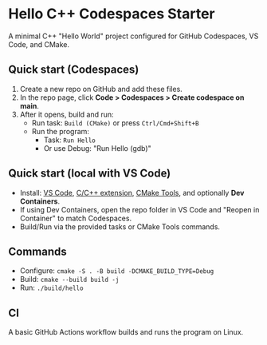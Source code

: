 # Hello C++ Codespaces Starter

A minimal C++ "Hello World" project configured for GitHub Codespaces, VS Code, and CMake.

## Quick start (Codespaces)
1. Create a new repo on GitHub and add these files.
2. In the repo page, click **Code > Codespaces > Create codespace on main**.
3. After it opens, build and run:
   - Run task: `Build (CMake)` or press `Ctrl/Cmd+Shift+B`
   - Run the program:
     - Task: `Run Hello`
     - Or use Debug: "Run Hello (gdb)"

## Quick start (local with VS Code)
- Install: [VS Code](https://code.visualstudio.com/), [C/C++ extension](https://marketplace.visualstudio.com/items?itemName=ms-vscode.cpptools), [CMake Tools](https://marketplace.visualstudio.com/items?itemName=ms-vscode.cmake-tools), and optionally **Dev Containers**.
- If using Dev Containers, open the repo folder in VS Code and "Reopen in Container" to match Codespaces.
- Build/Run via the provided tasks or CMake Tools commands.

## Commands
- Configure: `cmake -S . -B build -DCMAKE_BUILD_TYPE=Debug`
- Build: `cmake --build build -j`
- Run: `./build/hello`

## CI
A basic GitHub Actions workflow builds and runs the program on Linux.
